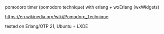 pomodoro timer (pomodoro technique) with erlang + wxErlang (wxWidgets)

https://en.wikipedia.org/wiki/Pomodoro_Technique

tested on Erlang/OTP 21, Ubuntu + LXDE

